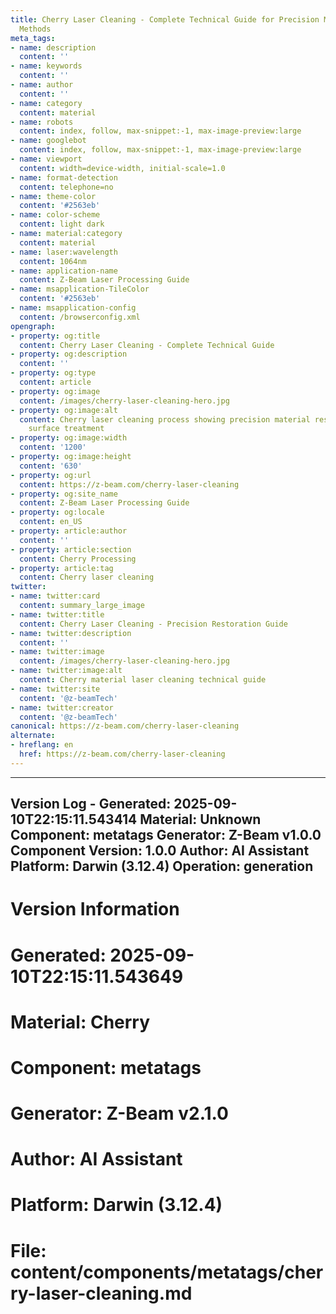```yaml
---
title: Cherry Laser Cleaning - Complete Technical Guide for Precision Material Restoration
  Methods
meta_tags:
- name: description
  content: ''
- name: keywords
  content: ''
- name: author
  content: ''
- name: category
  content: material
- name: robots
  content: index, follow, max-snippet:-1, max-image-preview:large
- name: googlebot
  content: index, follow, max-snippet:-1, max-image-preview:large
- name: viewport
  content: width=device-width, initial-scale=1.0
- name: format-detection
  content: telephone=no
- name: theme-color
  content: '#2563eb'
- name: color-scheme
  content: light dark
- name: material:category
  content: material
- name: laser:wavelength
  content: 1064nm
- name: application-name
  content: Z-Beam Laser Processing Guide
- name: msapplication-TileColor
  content: '#2563eb'
- name: msapplication-config
  content: /browserconfig.xml
opengraph:
- property: og:title
  content: Cherry Laser Cleaning - Complete Technical Guide
- property: og:description
  content: ''
- property: og:type
  content: article
- property: og:image
  content: /images/cherry-laser-cleaning-hero.jpg
- property: og:image:alt
  content: Cherry laser cleaning process showing precision material restoration and
    surface treatment
- property: og:image:width
  content: '1200'
- property: og:image:height
  content: '630'
- property: og:url
  content: https://z-beam.com/cherry-laser-cleaning
- property: og:site_name
  content: Z-Beam Laser Processing Guide
- property: og:locale
  content: en_US
- property: article:author
  content: ''
- property: article:section
  content: Cherry Processing
- property: article:tag
  content: Cherry laser cleaning
twitter:
- name: twitter:card
  content: summary_large_image
- name: twitter:title
  content: Cherry Laser Cleaning - Precision Restoration Guide
- name: twitter:description
  content: ''
- name: twitter:image
  content: /images/cherry-laser-cleaning-hero.jpg
- name: twitter:image:alt
  content: Cherry material laser cleaning technical guide
- name: twitter:site
  content: '@z-beamTech'
- name: twitter:creator
  content: '@z-beamTech'
canonical: https://z-beam.com/cherry-laser-cleaning
alternate:
- hreflang: en
  href: https://z-beam.com/cherry-laser-cleaning
---
```


---
Version Log - Generated: 2025-09-10T22:15:11.543414
Material: Unknown
Component: metatags
Generator: Z-Beam v1.0.0
Component Version: 1.0.0
Author: AI Assistant
Platform: Darwin (3.12.4)
Operation: generation
---

# Version Information
# Generated: 2025-09-10T22:15:11.543649
# Material: Cherry
# Component: metatags
# Generator: Z-Beam v2.1.0
# Author: AI Assistant
# Platform: Darwin (3.12.4)
# File: content/components/metatags/cherry-laser-cleaning.md